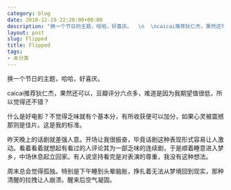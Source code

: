 ```yaml
---
category: blog
date: 2010-12-19 22:20:00+00:00
description: "换一个节日的主题，哈哈，好喜庆。  \n  \ncaicai推荐狄仁杰，果然还可以，"
layout: post
slug: Flipped
title: Flipped
tags:
- 未分类
---
```


换一个节日的主题，哈哈，好喜庆。  
  
caicai推荐狄仁杰，果然还可以，豆瓣评分六点多，难道是因为我期望值很低，所以觉得还不错？  
  
什么是好电影？不觉得乏味就有个基本分，有所收获便可以加分，如果心灵被震撼那则是佳片。这是我的标准。  
  
昨天晚上的话剧就差强人意。开场让我很振奋，毕竟话剧这种表现形式容易让人激动。看着看着就想起有看过的人评论其为一部乏味的连续剧，于是顺着睡意进入梦乡，中场休息起立回家。有人说坚持看完是对表演的尊重，我没有这种想法。  
  
周末总会觉得孤独。特别是下午睡到头晕脑胀，挣扎着无法从梦境回到现实，那种清醒的拉拽让人崩溃。醒来后空气凝固。
